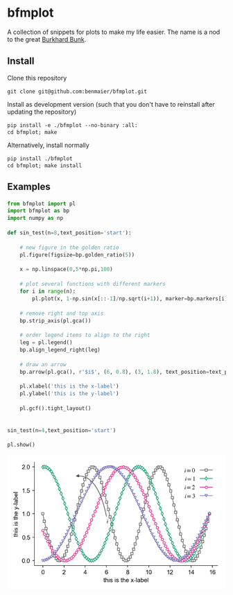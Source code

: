 # bfmplot

A collection of snippets for plots to make my life easier. The name is a nod to the great [Burkhard Bunk](http://people.physik.hu-berlin.de/~bunk/bbplot/).

## Install

Clone this repository

    git clone git@github.com:benmaier/bfmplot.git

Install as development version (such that you don't have to reinstall after updating the repository)

    pip install -e ./bfmplot --no-binary :all:
    cd bfmplot; make

Alternatively, install normally

    pip install ./bfmplot
    cd bfmplot; make install

## Examples

```python
from bfmplot import pl
import bfmplot as bp
import numpy as np

def sin_test(n=8,text_position='start'):

    # new figure in the golden ratio
    pl.figure(figsize=bp.golden_ratio(5))

    x = np.linspace(0,5*np.pi,100)

    # plot several functions with different markers
    for i in range(n):
        pl.plot(x, 1-np.sin(x[::-1]/np.sqrt(i+1)), marker=bp.markers[i],mfc='w',label='$i=%d$'%i)

    # remove right and top axis
    bp.strip_axis(pl.gca())

    # order legend items to align to the right
    leg = pl.legend()
    bp.align_legend_right(leg)

    # draw an arrow
    bp.arrow(pl.gca(), r'$i$', (6, 0.8), (3, 1.8), text_position=text_position)

    pl.xlabel('this is the x-label')
    pl.ylabel('this is the y-label')

    pl.gcf().tight_layout()


sin_test(n=4,text_position='start')

pl.show()
```

![one](https://github.com/benmaier/bfmplot/raw/master/sandbox/one.png "first")

